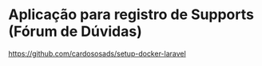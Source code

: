 
# Aplicação para registro de Supports (Fórum de Dúvidas)

https://github.com/cardososads/setup-docker-laravel
